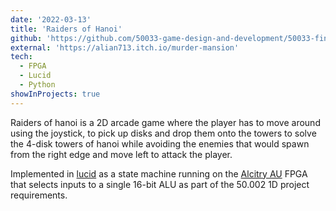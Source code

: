 ```yaml
---
date: '2022-03-13'
title: 'Raiders of Hanoi'
github: 'https://github.com/50033-game-design-and-development/50033-final-project-git-gud-games'
external: 'https://alian713.itch.io/murder-mansion'
tech:
  - FPGA
  - Lucid
  - Python
showInProjects: true
---
```


Raiders of hanoi is a 2D arcade game where the player has to move around using the
joystick, to pick up disks and drop them onto the towers to solve
the 4-disk towers of hanoi while avoiding the enemies that would spawn from
the right edge and move left to attack the player.

Implemented in [lucid](https://learn.sparkfun.com/tutorials/programming-an-fpga/lucid)
as a state machine running on the [Alcitry AU](https://alchitry.com/boards/au/)
FPGA that selects inputs to a single 16-bit ALU as part of the 50.002 1D
project requirements.
